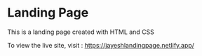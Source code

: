 # Landing Page
This is a landing page created with HTML and CSS

To view the live site, visit : https://jayeshlandingpage.netlify.app/
